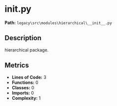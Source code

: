 # __init__.py

**Path:** `legacy\src\modules\hierarchical\__init__.py`

## Description

hierarchical package.

## Metrics

- **Lines of Code:** 3
- **Functions:** 0
- **Classes:** 0
- **Imports:** 0
- **Complexity:** 1

